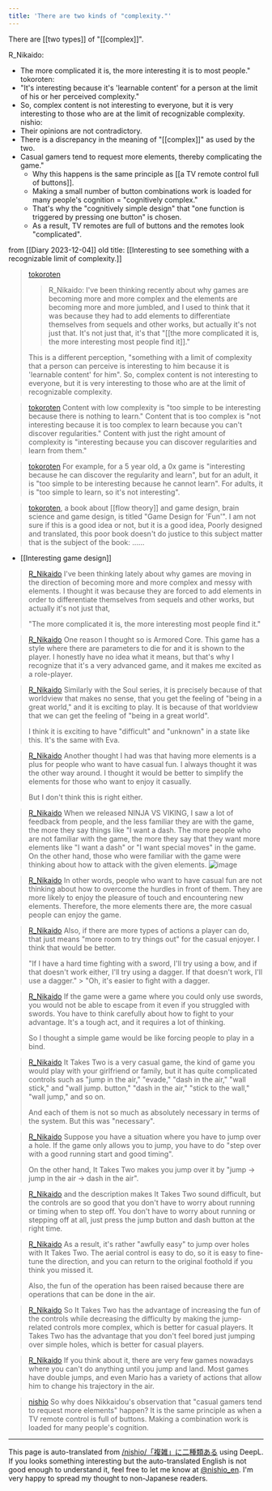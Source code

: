```yaml
---
title: 'There are two kinds of "complexity."'
---
```


There are [[two types]] of "[[complex]]".

R_Nikaido:
- The more complicated it is, the more interesting it is to most people."
tokoroten:
- "It's interesting because it's 'learnable content' for a person at the limit of his or her perceived complexity."
- So, complex content is not interesting to everyone, but it is very interesting to those who are at the limit of recognizable complexity.
nishio:
- Their opinions are not contradictory.
- There is a discrepancy in the meaning of "[[complex]]" as used by the two.
- Casual gamers tend to request more elements, thereby complicating the game."
    - Why this happens is the same principle as [[a TV remote control full of buttons]].
    - Making a small number of button combinations work is loaded for many people's cognition = "cognitively complex."
    - That's why the "cognitively simple design" that "one function is triggered by pressing one button" is chosen.
    - As a result, TV remotes are full of buttons and the remotes look "complicated".

from  [[Diary 2023-12-04]]
old title:  [[Interesting to see something with a recognizable limit of complexity.]]
> [tokoroten](https://twitter.com/tokoroten/status/1383982395741720589)
>  > R_Nikaido: I've been thinking recently about why games are becoming more and more complex and the elements are becoming more and more jumbled, and I used to think that it was because they had to add elements to differentiate themselves from sequels and other works, but actually it's not just that. It's not just that, it's that "[[the more complicated it is, the more interesting most people find it]]."
>
>  This is a different perception, "something with a limit of complexity that a person can perceive is interesting to him because it is 'learnable content' for him".
>  So, complex content is not interesting to everyone, but it is very interesting to those who are at the limit of recognizable complexity.

> [tokoroten](https://twitter.com/tokoroten/status/1383983226952196098) Content with low complexity is "too simple to be interesting because there is nothing to learn."
>  Content that is too complex is "not interesting because it is too complex to learn because you can't discover regularities."
>  Content with just the right amount of complexity is "interesting because you can discover regularities and learn from them."

> [tokoroten](https://twitter.com/tokoroten/status/1383983671854583813) For example, for a 5 year old, a 0x game is "interesting because he can discover the regularity and learn", but for an adult, it is "too simple to be interesting because he cannot learn". For adults, it is "too simple to learn, so it's not interesting".

> [tokoroten](https://twitter.com/tokoroten/status/1383984353810604034), a book about [[flow theory]] and game design, brain science and game design, is titled "Game Design for 'Fun'". I am not sure if this is a good idea or not, but it is a good idea,
>  Poorly designed and translated, this poor book doesn't do justice to this subject matter that is the subject of the book: ......
- [[Interesting game design]]



> [R_Nikaido](https://twitter.com/R_Nikaido/status/1383976306841309197) I've been thinking lately about why games are moving in the direction of becoming more and more complex and messy with elements. I thought it was because they are forced to add elements in order to differentiate themselves from sequels and other works, but actually it's not just that,
>
>  "The more complicated it is, the more interesting most people find it."

> [R_Nikaido](https://twitter.com/R_Nikaido/status/1383976677898809347) One reason I thought so is Armored Core. This game has a style where there are parameters to die for and it is shown to the player. I honestly have no idea what it means, but that's why I recognize that it's a very advanced game, and it makes me excited as a role-player.

> [R_Nikaido](https://twitter.com/R_Nikaido/status/1383977041230393344) Similarly with the Soul series, it is precisely because of that worldview that makes no sense, that you get the feeling of "being in a great world," and it is exciting to play. It is because of that worldview that we can get the feeling of "being in a great world".
>
>  I think it is exciting to have "difficult" and "unknown" in a state like this. It's the same with Eva.

> [R_Nikaido](https://twitter.com/R_Nikaido/status/1383977351629873152) Another thought I had was that having more elements is a plus for people who want to have casual fun. I always thought it was the other way around. I thought it would be better to simplify the elements for those who want to enjoy it casually.
>
>  But I don't think this is right either.

> [R_Nikaido](https://twitter.com/R_Nikaido/status/1383978317066342400) When we released NINJA VS VIKING, I saw a lot of feedback from people, and the less familiar they are with the game, the more they say things like "I want a dash. The more people who are not familiar with the game, the more they say that they want more elements like "I want a dash" or "I want special moves" in the game. On the other hand, those who were familiar with the game were thinking about how to attack with the given elements.
>  ![image](https://pbs.twimg.com/ext_tw_video_thumb/1376063894477709314/pu/img/SCuWGg7enOHsaJqu.jpg#.png)

> [R_Nikaido](https://twitter.com/R_Nikaido/status/1383978817572593669) In other words, people who want to have casual fun are not thinking about how to overcome the hurdles in front of them. They are more likely to enjoy the pleasure of touch and encountering new elements. Therefore, the more elements there are, the more casual people can enjoy the game.

> [R_Nikaido](https://twitter.com/R_Nikaido/status/1383979493845471238) Also, if there are more types of actions a player can do, that just means "more room to try things out" for the casual enjoyer. I think that would be better.
>
>  "If I have a hard time fighting with a sword, I'll try using a bow, and if that doesn't work either, I'll try using a dagger. If that doesn't work, I'll use a dagger." > "Oh, it's easier to fight with a dagger.

> [R_Nikaido](https://twitter.com/R_Nikaido/status/1383979986772586511) If the game were a game where you could only use swords, you would not be able to escape from it even if you struggled with swords. You have to think carefully about how to fight to your advantage. It's a tough act, and it requires a lot of thinking.
>
>  So I thought a simple game would be like forcing people to play in a bind.

> [R_Nikaido](https://twitter.com/R_Nikaido/status/1383982291475582979) It Takes Two is a very casual game, the kind of game you would play with your girlfriend or family, but it has quite complicated controls such as "jump in the air," "evade," "dash in the air," "wall stick," and "wall jump. button," "dash in the air," "stick to the wall," "wall jump," and so on.
>
>  And each of them is not so much as absolutely necessary in terms of the system. But this was "necessary".

> [R_Nikaido](https://twitter.com/R_Nikaido/status/1383982713095352326) Suppose you have a situation where you have to jump over a hole. If the game only allows you to jump, you have to do "step over with a good running start and good timing".
>
>  On the other hand, It Takes Two makes you jump over it by "jump → jump in the air → dash in the air".

> [R_Nikaido](https://twitter.com/R_Nikaido/status/1383983170354237449) and the description makes It Takes Two sound difficult, but the controls are so good that you don't have to worry about running or timing when to step off. You don't have to worry about running or stepping off at all, just press the jump button and dash button at the right time.

> [R_Nikaido](https://twitter.com/R_Nikaido/status/1383983654657937412) As a result, it's rather "awfully easy" to jump over holes with It Takes Two. The aerial control is easy to do, so it is easy to fine-tune the direction, and you can return to the original foothold if you think you missed it.
>
>  Also, the fun of the operation has been raised because there are operations that can be done in the air.

> [R_Nikaido](https://twitter.com/R_Nikaido/status/1383984160373575682) So It Takes Two has the advantage of increasing the fun of the controls while decreasing the difficulty by making the jump-related controls more complex, which is better for casual players. It Takes Two has the advantage that you don't feel bored just jumping over simple holes, which is better for casual players.

> [R_Nikaido](https://twitter.com/R_Nikaido/status/1383985105836777480) If you think about it, there are very few games nowadays where you can't do anything until you jump and land. Most games have double jumps, and even Mario has a variety of actions that allow him to change his trajectory in the air.


> [nishio](https://twitter.com/nishio/status/1731351261289894038) So why does Nikkaidou's observation that "casual gamers tend to request more elements" happen? It is the same principle as when a TV remote control is full of buttons. Making a combination work is loaded for many people's cognition.

---
This page is auto-translated from [/nishio/「複雑」に二種類ある](https://scrapbox.io/nishio/「複雑」に二種類ある) using DeepL. If you looks something interesting but the auto-translated English is not good enough to understand it, feel free to let me know at [@nishio_en](https://twitter.com/nishio_en). I'm very happy to spread my thought to non-Japanese readers.